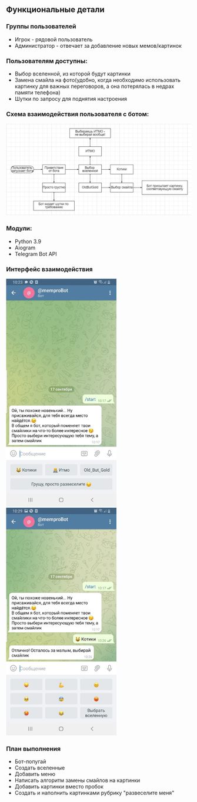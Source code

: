 ## Функциональные детали
### Группы пользователей
* Игрок - рядовой пользователь
* Администратор - отвечает за добавление новых мемов/картинок

### Пользователям доступны:
* Выбор вселенной, из которой будут картинки
* Замена смайла на фото(удобно, когда необходимо использовать картинку для важных переговоров, а она потерялась в недрах памяти телефона)
* Шутки по запросу для поднятия настроения

### Схема взаимодействия пользователя с ботом:
[<img src="aiogram_pictures/DD_1.jpg" width="700"/>]()

### Модули:
* Python 3.9
* Aiogram
* Telegram Bot API

### Интерфейс взаимодействия




[<img src="aiogram_pictures/Интерфейс_1.jpg" width="300"/>]()
[<img src="aiogram_pictures/Интерфейс_2.jpg" width="300"/>]()

### План выполнения
* Бот-попугай
* Создать вселенные
* Добавить меню
* Написать алгоритм замены смайлов на картинки
* Добавить картинки вместо пробок
* Создать и наполнить картинками рубрику "развеселите меня"
